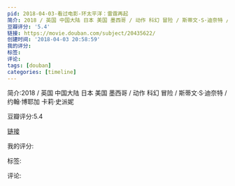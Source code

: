 ```yaml
---
pid: 2018-04-03-看过电影-环太平洋：雷霆再起
简介: 2018 / 英国 中国大陆 日本 美国 墨西哥 / 动作 科幻 冒险 / 斯蒂文·S·迪奈特 / 约翰·博耶加 卡莉·史派妮
豆瓣评分: '5.4'
链接: https://movie.douban.com/subject/20435622/
创建时间: '2018-04-03 20:58:59'
我的评分:
标签:
评论:
tags: [douban]
categories: [timeline]
---
```

简介:2018 / 英国 中国大陆 日本 美国 墨西哥 / 动作 科幻 冒险 / 斯蒂文·S·迪奈特 / 约翰·博耶加 卡莉·史派妮

豆瓣评分:5.4

[链接](https://movie.douban.com/subject/20435622/)

我的评分:

标签:

评论:

